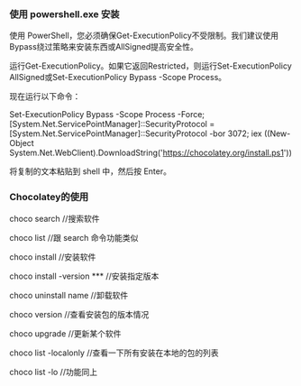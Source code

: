
### 使用 powershell.exe 安装

使用 PowerShell，您必须确保Get-ExecutionPolicy不受限制。我们建议使用Bypass绕过策略来安装东西或AllSigned提高安全性。

运行Get-ExecutionPolicy。如果它返回Restricted，则运行Set-ExecutionPolicy AllSigned或Set-ExecutionPolicy Bypass -Scope Process。

现在运行以下命令：

  Set-ExecutionPolicy Bypass -Scope Process -Force; [System.Net.ServicePointManager]::SecurityProtocol = [System.Net.ServicePointManager]::SecurityProtocol -bor 3072; iex ((New-Object System.Net.WebClient).DownloadString('https://chocolatey.org/install.ps1'))

将复制的文本粘贴到 shell 中，然后按 Enter。

### Chocolatey的使用

choco search <keyword>    //搜索软件
  
choco list <keyword>  //跟 search 命令功能类似
  
choco install <package1 package2 package3...>  //安装软件
  
choco install <package>  -version *** //安装指定版本
  
choco  uninstall name //卸载软件
  
choco version <package>  //查看安装包的版本情况
  
choco  upgrade <package>   //更新某个软件 
  
choco list -localonly        //查看一下所有安装在本地的包的列表
  
choco list -lo       //功能同上
  
